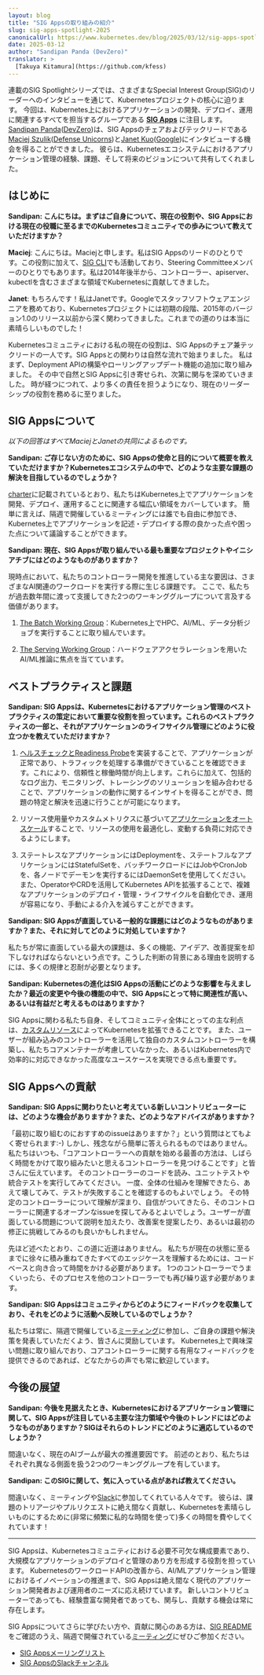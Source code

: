 ```yaml
---
layout: blog
title: "SIG Appsの取り組みの紹介"
slug: sig-apps-spotlight-2025
canonicalUrl: https://www.kubernetes.dev/blog/2025/03/12/sig-apps-spotlight-2025
date: 2025-03-12
author: "Sandipan Panda (DevZero)"
translator: >
  [Takuya Kitamura](https://github.com/kfess)
---
```


連載のSIG Spotlightシリーズでは、さまざまなSpecial Interest Group(SIG)のリーダーへのインタビューを通じて、Kubernetesプロジェクトの核心に迫ります。
今回は、Kubernetes上におけるアプリケーションの開発、デプロイ、運用に関連するすべてを担当するグループである **[SIG Apps](https://github.com/kubernetes/community/tree/master/sig-apps#apps-special-interest-group)** に注目します。
[Sandipan Panda](https://www.linkedin.com/in/sandipanpanda)([DevZero](https://www.devzero.io/))は、SIG Appsのチェアおよびテックリードである[Maciej
Szulik](https://github.com/soltysh)([Defense Unicorns](https://defenseunicorns.com/))と[Janet
Kuo](https://github.com/janetkuo)([Google](https://about.google/))にインタビューする機会を得ることができました。
彼らは、Kubernetesエコシステムにおけるアプリケーション管理の経験、課題、そして将来のビジョンについて共有してくれました。

## はじめに

**Sandipan: こんにちは。まずはご自身について、現在の役割や、SIG Appsにおける現在の役職に至るまでのKubernetesコミュニティでの歩みについて教えていただけますか？**

**Maciej**: こんにちは。Maciejと申します。私はSIG Appsのリードのひとりです。この役割に加えて、[SIG CLI](https://github.com/kubernetes/community/tree/master/sig-cli#readme)でも活動しており、Steering Committeeメンバーのひとりでもあります。私は2014年後半から、コントローラー、apiserver、kubectlを含むさまざまな領域でKubernetesに貢献してきました。

**Janet**: もちろんです！私はJanetです。Googleでスタッフソフトウェアエンジニアを務めており、Kubernetesプロジェクトには初期の段階、2015年のバージョン1.0のリリース以前から深く関わってきました。これまでの道のりは本当に素晴らしいものでした！

Kubernetesコミュニティにおける私の現在の役割は、SIG Appsのチェア兼テックリードの一人です。SIG Appsとの関わりは自然な流れで始まりました。
私はまず、Deployment APIの構築やローリングアップデート機能の追加に取り組みました。
その中で自然とSIG Appsに引き寄せられ、次第に関与を深めていきました。
時が経つにつれて、より多くの責任を担うようになり、現在のリーダーシップの役割を務めるに至りました。

## SIG Appsについて

*以下の回答はすべてMaciejとJanetの共同によるものです。*

**Sandipan: ご存じない方のために、SIG Appsの使命と目的について概要を教えていただけますか？Kubernetesエコシステムの中で、どのような主要な課題の解決を目指しているのでしょうか？**

[charter](https://github.com/kubernetes/community/blob/master/sig-apps/charter.md#scope)に記載されているとおり、私たちはKubernetes上でアプリケーションを開発、デプロイ、運用することに関連する幅広い領域をカバーしています。
簡単に言えば、隔週で開催しているミーティングには誰でも自由に参加でき、Kubernetes上でアプリケーションを記述・デプロイする際の良かった点や困った点について議論することができます。

**Sandipan: 現在、SIG Appsが取り組んでいる最も重要なプロジェクトやイニシアチブにはどのようなものがありますか？**

現時点において、私たちのコントローラー開発を推進している主な要因は、さまざまなAI関連のワークロードを実行する際に生じる課題です。
ここで、私たちが過去数年間に渡って支援してきた2つのワーキンググループについて言及する価値があります。

1. [The Batch Working Group](https://github.com/kubernetes/community/tree/master/wg-batch)：Kubernetes上でHPC、AI/ML、データ分析ジョブを実行することに取り組んでいます。

2. [The Serving Working Group](https://github.com/kubernetes/community/tree/master/wg-serving)：ハードウェアアクセラレーションを用いたAI/ML推論に焦点を当てています。

## ベストプラクティスと課題

**Sandipan: SIG Appsは、Kubernetesにおけるアプリケーション管理のベストプラクティスの策定において重要な役割を担っています。これらのベストプラクティスの一部と、それがアプリケーションのライフサイクル管理にどのように役立つかを教えていただけますか？**

1. [ヘルスチェックとReadiness Probe](/docs/tasks/configure-pod-container/configure-liveness-readiness-startup-probes/)を実装することで、アプリケーションが正常であり、トラフィックを処理する準備ができていることを確認できます。これにより、信頼性と稼働時間が向上します。これらに加えて、包括的なログ出力、モニタリング、トレーシングのソリューションを組み合わせることで、アプリケーションの動作に関するインサイトを得ることができ、問題の特定と解決を迅速に行うことが可能になります。

2. リソース使用量やカスタムメトリクスに基づいて[アプリケーションをオートスケール](/ja/docs/concepts/workloads/autoscaling/)することで、リソースの使用を最適化し、変動する負荷に対応できるようにします。

3. ステートレスなアプリケーションにはDeploymentを、ステートフルなアプリケーションにはStatefulSetを、バッチワークロードにはJobやCronJobを、各ノードでデーモンを実行するにはDaemonSetを使用してください。また、OperatorやCRDを活用してKubernetes APIを拡張することで、複雑なアプリケーションのデプロイ・管理・ライフサイクルを自動化でき、運用が容易になり、手動による介入を減らすことができます。

**Sandipan: SIG Appsが直面している一般的な課題にはどのようなものがありますか？また、それに対してどのように対処していますか？**

私たちが常に直面している最大の課題は、多くの機能、アイデア、改善提案を却下しなければならないという点です。こうした判断の背景にある理由を説明するには、多くの規律と忍耐が必要となります。

**Sandipan: Kubernetesの進化はSIG Appsの活動にどのような影響を与えましたか？最近の変更や今後の機能の中で、SIG Appsにとって特に関連性が高い、あるいは有益だと考えるものはありますか？**

SIG Appsに関わる私たち自身、そしてコミュニティ全体にとっての主な利点は、[カスタムリソース](https://kubernetes.io/ja/docs/concepts/extend-kubernetes/api-extension/custom-resources/)によってKubernetesを拡張できることです。
また、ユーザーが組み込みのコントローラーを活用して独自のカスタムコントローラーを構築し、私たちコアメンテナーが考慮していなかった、あるいはKubernetes内で効率的に対応できなかった高度なユースケースを実現できる点も重要です。

## SIG Appsへの貢献
**Sandipan: SIG Appsに関わりたいと考えている新しいコントリビューターには、どのような機会がありますか？また、どのようなアドバイスがありますか？**

「最初に取り組むのにおすすめのissueはありますか？」という質問はとてもよく寄せられます:-)
しかし、残念ながら簡単に答えられるものではありません。
私たちはいつも、「コアコントローラーへの貢献を始める最善の方法は、しばらく時間をかけて取り組みたいと思えるコントローラーを見つけることです」と皆さんに伝えています。
そのコントローラーのコードを読み、ユニットテストや統合テストを実行してみてください。
一度、全体の仕組みを理解できたら、あえて壊してみて、テストが失敗することを確認するのもよいでしょう。
その特定のコントローラーについて理解が深まり、自信がついてきたら、そのコントローラーに関連するオープンなissueを探してみるとよいでしょう。ユーザーが直面している問題について説明を加えたり、改善案を提案したり、あるいは最初の修正に挑戦してみるのも良いかもしれません。

先ほど述べたとおり、この道に近道はありません。
私たちが現在の状態に至るまでに徐々に積み重ねてきたすべてのエッジケースを理解するためには、コードベースと向き合って時間をかける必要があります。
1つのコントローラーでうまくいったら、そのプロセスを他のコントローラーでも再び繰り返す必要があります。

**Sandipan: SIG Appsはコミュニティからどのようにフィードバックを収集しており、それをどのように活動へ反映しているのでしょうか？**

私たちは常に、隔週で開催している[ミーティング](https://github.com/kubernetes/community/tree/master/sig-apps#meetings)に参加し、ご自身の課題や解決策を発表していただくよう、皆さんに奨励しています。
Kubernetes上で興味深い問題に取り組んでおり、コアコントローラーに関する有用なフィードバックを提供できるのであれば、どなたからの声でも常に歓迎しています。

## 今後の展望

**Sandipan: 今後を見据えたとき、Kubernetesにおけるアプリケーション管理に関して、SIG Appsが注目している主要な注力領域や今後のトレンドにはどのようなものがありますか？SIGはそれらのトレンドにどのように適応しているのでしょうか？**

間違いなく、現在のAIブームが最大の推進要因です。
前述のとおり、私たちはそれぞれ異なる側面を扱う2つのワーキンググループを有しています。

**Sandipan: このSIGに関して、気に入っている点があれば教えてください。**

間違いなく、ミーティングや[Slack](https://kubernetes.slack.com/messages/sig-apps)に参加してくれている人々です。
彼らは、課題のトリアージやプルリクエストに絶え間なく貢献し、Kubernetesを素晴らしいものにするために(非常に頻繁に私的な時間を使って)多くの時間を費やしてくれています！

---

SIG Appsは、Kubernetesコミュニティにおける必要不可欠な構成要素であり、大規模なアプリケーションのデプロイと管理のあり方を形成する役割を担っています。
KubernetesのワークロードAPIの改善から、AI/MLアプリケーション管理におけるイノベーションの推進まで、SIG Appsは絶え間なく現代のアプリケーション開発者および運用者のニーズに応え続けています。
新しいコントリビューターであっても、経験豊富な開発者であっても、関与し、貢献する機会は常に存在します。

SIG Appsについてさらに学びたい方や、貢献に関心のある方は、[SIG README](https://github.com/kubernetes/community/tree/master/sig-apps)をご確認のうえ、隔週で開催されている[ミーティング](https://github.com/kubernetes/community/tree/master/sig-apps#meetings)にぜひご参加ください。

- [SIG Appsメーリングリスト](https://groups.google.com/a/kubernetes.io/g/sig-apps)
- [SIG AppsのSlackチャンネル](https://kubernetes.slack.com/messages/sig-apps)
